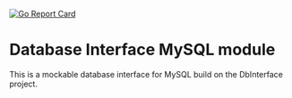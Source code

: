 [![Go Report Card](https://goreportcard.com/badge/github.com/Ulbora/dbinterface)](https://goreportcard.com/report/github.com/Ulbora/dbinterface)

Database Interface MySQL module
==============

This is a mockable database interface for MySQL build on the DbInterface project.